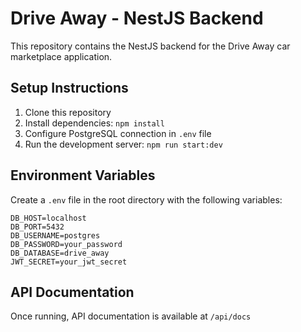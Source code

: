 
# Drive Away - NestJS Backend

This repository contains the NestJS backend for the Drive Away car marketplace application.

## Setup Instructions

1. Clone this repository
2. Install dependencies: `npm install`
3. Configure PostgreSQL connection in `.env` file
4. Run the development server: `npm run start:dev`

## Environment Variables

Create a `.env` file in the root directory with the following variables:

```
DB_HOST=localhost
DB_PORT=5432
DB_USERNAME=postgres
DB_PASSWORD=your_password
DB_DATABASE=drive_away
JWT_SECRET=your_jwt_secret
```

## API Documentation

Once running, API documentation is available at `/api/docs`

